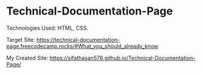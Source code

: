 # Technical-Documentation-Page

Technologies Used: HTML, CSS. 

Target Site: https://technical-documentation-page.freecodecamp.rocks/#What_you_should_already_know

My Created Site: https://sifathasan578.github.io/Technical-Documentation-Page/
